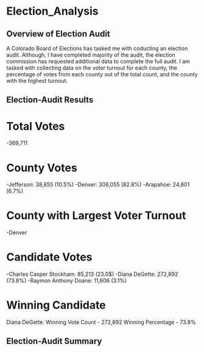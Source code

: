 # Election_Analysis

## Overview of Election Audit
A Colorado Board of Elections has tasked me with coducting an election audit. Although, I have completed majority of the audit, the election commission has requested additional data to complete the full audit. I am tasked with collecting data on the voter turnout for each county, the percentage of votes from each county out of the total count, and the county with the highest turnout.

## Election-Audit Results
# Total Votes
-369,711
# County Votes
-Jefferson: 38,855 (10.5%)
-Denver: 306,055 (82.8%)
-Arapahoe: 24,801 (6.7%)
# County with Largest Voter Turnout
-Denver
# Candidate Votes
-Charles Casper Stockham: 85,213 (23.0$)
-Diana DeGette: 272,892 (73.8%)
-Raymon Anthony Doane: 11,606 (3.1%)
# Winning Candidate
Diana DeGette:
Winning Vote Count - 272,892
Winning Percentage - 73.8%

## Election-Audit Summary

